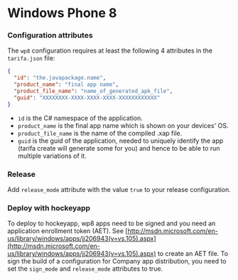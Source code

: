 # Windows Phone 8


### Configuration attributes

The `wp8` configuration requires at least the following 4 attributes in the `tarifa.json`
file:

``` json
{
  "id": "the.javapackage.name",
  "product_name": "final app name",
  "product_file_name": "name_of_generated_apk_file",
  "guid": "XXXXXXXX-XXXX-XXXX-XXXX-XXXXXXXXXXXX"
}
```

* `id` is the C# namespace of the application.
* `product_name` is the final app name which is shown on your devices' OS.
* `product_file_name` is the name of the compiled .xap file.
* `guid` is the guid of the application, needed to uniquely identify the app
(tarifa create will generate some for you) and hence to be able to run multiple
variations of it.

### Release

Add `release_mode` attribute with the value `true` to your release configuration.

### Deploy with hockeyapp

To deploy to hockeyapp, wp8 apps need to be signed and you need an application enrollment token (AET).
See [http://msdn.microsoft.com/en-us/library/windows/apps/jj206943(v=vs.105).aspx](http://msdn.microsoft.com/en-us/library/windows/apps/jj206943(v=vs.105).aspx)
to create an AET file. To sign the build of a configuration for Company app distribution,
you need to set the `sign_mode` and `release_mode` attributes to true.

